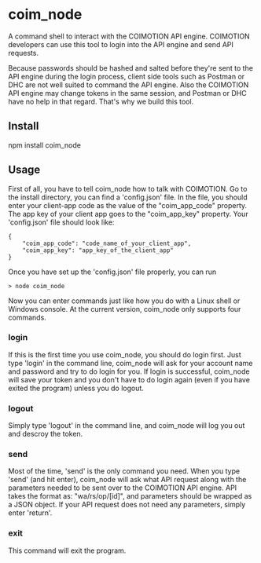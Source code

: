 # coim_node
A command shell to interact with the COIMOTION API engine. COIMOTION developers can use this tool to login into the API engine and send API requests.

Because passwords should be hashed and salted before they're sent to the API engine during the login process, client side tools such as Postman or DHC are not well suited to command the API engine. Also the COIMOTION API engine may change tokens in the same session, and Postman or DHC have no help in that regard. That's why we build this tool.

## Install
npm install coim_node

## Usage
First of all, you have to tell coim_node how to talk with COIMOTION. Go to the install directory, you can find a 'config.json' file. In the file, you should enter your client-app code as the value of the "coim_app_code" property. The app key of your client app goes to the "coim_app_key" property. Your 'config.json' file should look like:

    {
        "coim_app_code": "code_name_of_your_client_app",
        "coim_app_key": "app_key_of_the_client_app"
    }

Once you have set up the 'config.json' file properly, you can run

    > node coim_node
    
Now you can enter commands just like how you do with a Linux shell or Windows console. At the current version, coim_node only supports four commands.

### login
If this is the first time you use coim_node, you should do login first. Just type 'login' in the command line, coim_node will ask for your account name and password and try to do login for you. If login is successful, coim_node will save your token and you don't have to do login again (even if you have exited the program) unless you do logout.

### logout
Simply type 'logout' in the command line, and coim_node will log you out and descroy the token.

### send
Most of the time, 'send' is the only command you need. When you type 'send' (and hit enter), coim_node will ask what API request along with the parameters needed to be sent over to the COIMOTION API engine. API takes the format as: "wa/rs/op/[id]", and parameters should be wrapped as a JSON object. If your API request does not need any parameters, simply enter 'return'.

### exit
This command will exit the program.
